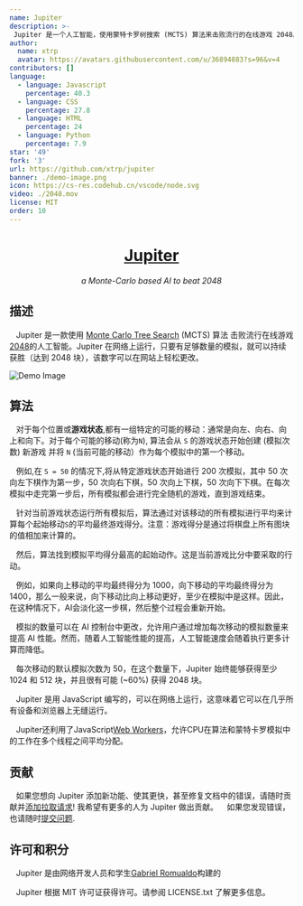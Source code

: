 ```yaml
---
name: Jupiter
description: >-
 Jupiter 是一个人工智能，使用蒙特卡罗树搜索 (MCTS) 算法来击败流行的在线游戏 2048。Jupiter 在网络上运行，并且可以在足够数量的模拟下持续获胜（实现 2048 块），这个数字可以可以在网站上轻松更改。
author:
  name: xtrp
  avatar: https://avatars.githubusercontent.com/u/36894883?s=96&v=4
contributors: []
language:
  - language: Javascript
    percentage: 40.3
  - language: CSS
    percentage: 27.8
  - language: HTML
    percentage: 24
  - language: Python
    percentage: 7.9
star: '49'
fork: '3'
url: https://github.com/xtrp/jupiter
banner: ./demo-image.png
icon: https://cs-res.codehub.cn/vscode/node.svg
video: ./2048.mov
license: MIT
order: 10
---
```


<h1 align="center"><a href="https://jupiter.xtrp.io/">Jupiter</a></h1>
<p align="center"><em>a Monte-Carlo based AI to beat 2048</em></p>

## 描述

&nbsp; &nbsp;Jupiter 是一款使用 [Monte Carlo Tree Search](https://en.wikipedia.org/wiki/Monte_Carlo_tree_search) (MCTS) 算法 击败流行在线游戏[2048](https://play2048.co/)的人工智能。Jupiter 在网络上运行，只要有足够数量的模拟，就可以持续获胜（达到 2048 块），该数字可以在网站上轻松更改。

![Demo Image](demo-image.png)


## 算法

&nbsp; &nbsp;对于每个位置或**游戏状态**,都有一组特定的可能的移动：通常是向左、向右、向上和向下。对于每个可能的移动(称为`N`), 算法会从 `S` 的游戏状态开始创建 (模拟次数) 新游戏 并将 `N` (当前可能的移动）作为每个模拟中的第一个移动。

&nbsp; &nbsp;例如,在 `S = 50` 的情况下,将从特定游戏状态开始进行 200 次模拟，其中 50 次向左下棋作为第一步，50 次向右下棋，50 次向上下棋，50 次向下下棋。在每次模拟中走完第一步后，所有模拟都会进行完全随机的游戏，直到游戏结束。

&nbsp; &nbsp;针对当前游戏状态运行所有模拟后，算法通过对该移动的所有模拟进行平均来计算每个起始移动`S`的平均最终游戏得分。注意：游戏得分是通过将棋盘上所有图块的值相加来计算的。

&nbsp; &nbsp;然后，算法找到模拟平均得分最高的起始动作。这是当前游戏比分中要采取的行动。

&nbsp; &nbsp;例如，如果向上移动的平均最终得分为 1000，向下移动的平均最终得分为 1400，那么一般来说，向下移动比向上移动更好，至少在模拟中是这样。因此，在这种情况下，AI会淡化这一步棋，然后整个过程会重新开始。

&nbsp; &nbsp;模拟的数量可以在 AI 控制台中更改，允许用户通过增加每次移动的模拟数量来提高 AI 性能。然而，随着人工智能性能的提高，人工智能速度会随着执行更多计算而降低。

&nbsp; &nbsp;每次移动的默认模拟次数为 50，在这个数量下，Jupiter 始终能够获得至少 1024 和 512 块，并且很有可能 (~60%) 获得 2048 块。


&nbsp; &nbsp;Jupiter 是用 JavaScript 编写的，可以在网络上运行，这意味着它可以在几乎所有设备和浏览器上无缝运行。

&nbsp; &nbsp;Jupiter还利用了JavaScript[Web Workers](https://developer.mozilla.org/en-US/docs/Web/API/Web_Workers_API)，允许CPU在算法和蒙特卡罗模拟中的工作在多个线程之间平均分配。


## 贡献

&nbsp; &nbsp;如果您想向 Jupiter 添加新功能、使其更快，甚至修复文档中的错误，请随时贡献并[添加拉取请求](https://github.com/xtrp/jupiter/compare)! 我希望有更多的人为 Jupiter 做出贡献。
&nbsp; &nbsp;如果您发现错误，也请随时[提交问题](https://github.com/xtrp/jupiter/issues/new).

## 许可和积分

&nbsp; &nbsp;Jupiter 是由网络开发人员和学生[Gabriel Romualdo](https://xtrp.io/)构建的

&nbsp; &nbsp;Jupiter 根据 MIT 许可证获得许可。请参阅 LICENSE.txt 了解更多信息。
